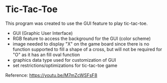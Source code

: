 # Tic-Tac-Toe
This program was created to use the GUI feature to play tic-tac-toe. 
- GUI (Graphic User Interface)
- RGB feature to access the background for the GUI (color scheme)
- image needed to display "X" on the game board since there is no function supported to fill a shape of a cross, but will not be required for "O" as it has an fill oval function
- graphics data type used for customization of GUI
- set restrictions/optimizations for tic-tac-toe game

Reference: https://youtu.be/M7mZcWSFsF8
